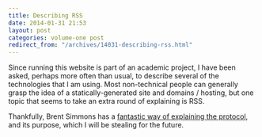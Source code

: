 ```yaml
---
title: Describing RSS
date: 2014-01-31 21:53
layout: post
categories: volume-one post
redirect_from: "/archives/14031-describing-rss.html"
---
```



Since running this website is part of an academic project, I have been asked, perhaps more often than usual, to describe several of the technologies that I am using. Most non-technical people can generally grasp the idea of a statically-generated site and domains / hosting, but one topic that seems to take an extra round of explaining is RSS. 

Thankfully, Brent Simmons has a [fantastic way of explaining the protocol](http://inessential.com/2014/01/29/describing_rss), and its purpose, which I will be stealing for the future. 
